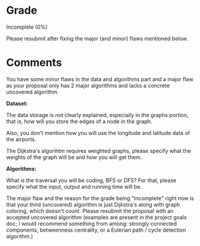 # Grade

Incomplete (0%)

Please resubmit after fixing the major (and minor) flaws mentioned below.

# Comments

You have some minor flaws in the data and algorithms part and a major flaw as your proposal only has 2 major algorithms and lacks a concrete uncovered algorithm. 

**Dataset:** 

The data storage is not clearly explained, especially in the graphs portion, that is, how will you store the edges of a node in the graph.

Also, you don't mention how you will use the longitude and latitude data of the airports.

The Dijkstra's algorihtm requires weighted graphs, please specify what the weights of the graph will be and how you will get them.

**Algorithms:** 

What is the traversal you will be coding, BFS or DFS? For that, please specify what the input, output and running time will be.

The major flaw and the reason for the grade being "Incomplete" right now is that your third (uncovered) algorithm is just Dijkstra's along with graph coloring, which doesn't count. Please resubmit the proposal with an accepted uncovered algorithm (examples are present in the project goals doc; I would recommend something from among: strongly connected components, betweenness centrality, or a Eulerian path / cycle detection algorithm.)
